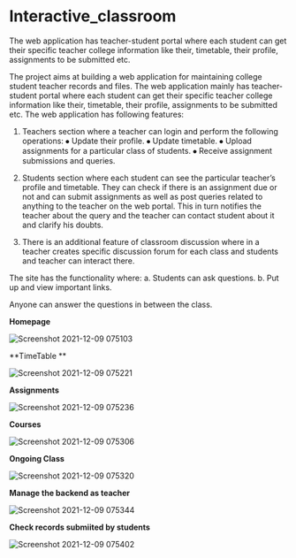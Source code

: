 # Interactive_classroom
The web application has teacher-student portal where each student can get their specific teacher college information like their, timetable, their profile, assignments to be submitted etc. 

The project aims at building a web application for maintaining college student teacher records and files. The web application mainly has teacher-student portal where each student can get their specific teacher college information like their, timetable, their profile, assignments to be submitted etc. The web application has following features: 

1. Teachers section where a teacher can login and perform the following operations:
⦁	Update their profile.
⦁	Update timetable.
⦁	Upload assignments for a particular class of students. 
⦁	Receive assignment submissions and queries.

2. Students section where each student can see the particular teacher’s profile and timetable. They can check if there is an assignment due or not and can submit assignments as well as post queries related to anything to the teacher on the web portal. This in turn notifies the teacher about the query and the teacher can contact student about it and clarify his doubts.

3. There is an additional feature of classroom discussion where in a teacher creates specific discussion forum for each class and students and teacher can interact there.

The site has the functionality where:
a. Students can ask questions.
b. Put up and view important links. 

Anyone can answer the questions in between the class.

**Homepage**

![Screenshot 2021-12-09 075103](https://user-images.githubusercontent.com/95467726/145322931-d5f699a5-124a-45f1-8842-c0e25f06ef7f.png)

**TimeTable **

![Screenshot 2021-12-09 075221](https://user-images.githubusercontent.com/95467726/145323021-b1c76e22-137d-45cc-9e80-5268a1e85555.png)

**Assignments** 

![Screenshot 2021-12-09 075236](https://user-images.githubusercontent.com/95467726/145323041-6a7e36a2-ae68-4d4c-b446-18a7d4584bd7.png)

**Courses**

![Screenshot 2021-12-09 075306](https://user-images.githubusercontent.com/95467726/145323085-3dd48dd0-d81a-494d-b960-123a22e1c723.png)

**Ongoing Class** 

![Screenshot 2021-12-09 075320](https://user-images.githubusercontent.com/95467726/145323112-f3c847ed-e049-4185-a203-82f71dfb8feb.png)

**Manage the backend as teacher**

![Screenshot 2021-12-09 075344](https://user-images.githubusercontent.com/95467726/145323149-e579d90b-adad-4b77-98b4-48e10d3c0361.png)

**Check records submiited by students**

![Screenshot 2021-12-09 075402](https://user-images.githubusercontent.com/95467726/145323156-c23c70e5-acb1-497a-bc51-a5953190ccef.png)


